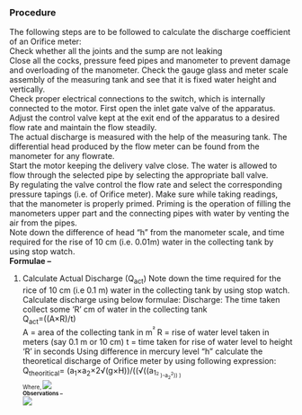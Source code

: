### Procedure <br>
The following steps are to be followed to calculate the discharge coefficient of an Orifice meter:<br>
Check whether all the joints and the sump are not leaking <br>
Close all the cocks, pressure feed pipes and manometer to prevent damage and overloading of the manometer. Check the gauge glass and meter scale assembly of the measuring tank and see that it is fixed water height and vertically. <br>
Check proper electrical connections to the switch, which is internally connected to the motor. First open the inlet gate valve of the apparatus. Adjust the control valve kept at the exit end of the apparatus to a desired flow rate and maintain the flow steadily.<br> 
The actual discharge is measured with the help of the measuring tank. The differential head produced by the flow meter can be found from the manometer for any flowrate.<br>
Start the motor keeping the delivery valve close. The water is allowed to flow through the selected pipe by selecting the appropriate ball valve.<br>
By regulating the valve control the flow rate and select the corresponding pressure tapings (i.e. of Orifice meter). Make sure while taking readings, that the manometer is properly primed. Priming is the operation of filling the manometers upper part and the connecting pipes with water by venting the air from the pipes.<br>
Note down the difference of head “h” from the manometer scale, and time required for the rise of 10 cm (i.e. 0.01m) water in the collecting tank by using stop watch.<br>
<b>Formulae – </b><br>
1. Calculate Actual Discharge (Q<sub>act</sub>)
Note down the time required for the rice of 10 cm (i.e 0.1 m) water in the collecting tank by using stop watch. Calculate discharge using below formulae:
Discharge: The time taken collect some ‘R’ cm of water in the collecting tank<br>
Q<sub>act</sub>=((A×R)/t)  
A = area of the collecting tank in m<sup>² </sup>
R = rise of water level taken in meters (say 0.1 m or 10 cm) 
t = time taken for rise of water level to height ‘R’ in seconds
Using difference in mercury level “h” calculate the theoretical discharge of Orifice meter by using following expression: 
Q<sub>theoritical</sub>=  (a<sub>1</sub>×a<sub>2</sub>×2√(g×H))/((√((a<sub>1<sub><sup>2</sup> )-a<sub>2</sub><sup>2</sup>)) )  
Where, 
<image src="images/image4.png"><br>
<b>	Observations – </b><br>
<image src="images/image5.png"><br>
